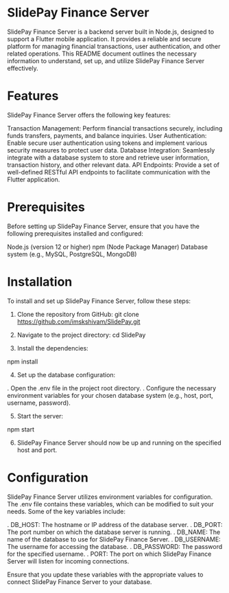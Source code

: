 # SlidePay Finance Server
SlidePay Finance Server is a backend server built in Node.js, designed to support a Flutter mobile application. It provides a reliable and secure platform for managing financial transactions, user authentication, and other related operations. This README document outlines the necessary information to understand, set up, and utilize SlidePay Finance Server effectively.



# Features
SlidePay Finance Server offers the following key features:

Transaction Management: Perform financial transactions securely, including funds transfers, payments, and balance inquiries.
User Authentication: Enable secure user authentication using tokens and implement various security measures to protect user data.
Database Integration: Seamlessly integrate with a database system to store and retrieve user information, transaction history, and other relevant data.
API Endpoints: Provide a set of well-defined RESTful API endpoints to facilitate communication with the Flutter application.


# Prerequisites
Before setting up SlidePay Finance Server, ensure that you have the following prerequisites installed and configured:

Node.js (version 12 or higher)
npm (Node Package Manager)
Database system (e.g., MySQL, PostgreSQL, MongoDB)

# Installation
To install and set up SlidePay Finance Server, follow these steps:

1. Clone the repository from GitHub:
git clone https://github.com/imskshivam/SlidePay.git


2. Navigate to the project directory:
cd SlidePay

3. Install the dependencies:

npm install

4. Set up the database configuration:

. Open the .env file in the project root directory.
. Configure the necessary environment variables for your chosen database system (e.g., host, port, username, password).

5. Start the server:

npm start

6. SlidePay Finance Server should now be up and running on the specified host and port.

# Configuration
SlidePay Finance Server utilizes environment variables for configuration. The .env file contains these variables, which can be modified to suit your needs. Some of the key variables include:

. DB_HOST: The hostname or IP address of the database server.
. DB_PORT: The port number on which the database server is running.
. DB_NAME: The name of the database to use for SlidePay Finance Server.
. DB_USERNAME: The username for accessing the database.
. DB_PASSWORD: The password for the specified username.
. PORT: The port on which SlidePay Finance Server will listen for incoming connections.

Ensure that you update these variables with the appropriate values to connect SlidePay Finance Server to your database.


